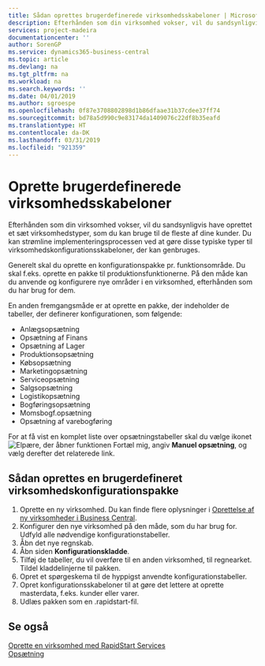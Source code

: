 ```yaml
---
title: Sådan oprettes brugerdefinerede virksomhedsskabeloner | Microsoft Docs
description: Efterhånden som din virksomhed vokser, vil du sandsynligvis have oprettet et sæt virksomhedstyper, som du kan bruge til de fleste af dine kunder. Du kan strømline implementeringsprocessen ved at gøre disse typiske typer til virksomhedskonfigurationsskabeloner, der kan genbruges.
services: project-madeira
documentationcenter: ''
author: SorenGP
ms.service: dynamics365-business-central
ms.topic: article
ms.devlang: na
ms.tgt_pltfrm: na
ms.workload: na
ms.search.keywords: ''
ms.date: 04/01/2019
ms.author: sgroespe
ms.openlocfilehash: 0f87e3708802898d1b86dfaae31b37cdee37ff74
ms.sourcegitcommit: bd78a5d990c9e83174da1409076c22df8b35eafd
ms.translationtype: HT
ms.contentlocale: da-DK
ms.lasthandoff: 03/31/2019
ms.locfileid: "921359"
---
```

# <a name="create-custom-company-configuration-packages"></a>Oprette brugerdefinerede virksomhedsskabeloner
Efterhånden som din virksomhed vokser, vil du sandsynligvis have oprettet et sæt virksomhedstyper, som du kan bruge til de fleste af dine kunder. Du kan strømline implementeringsprocessen ved at gøre disse typiske typer til virksomhedskonfigurationsskabeloner, der kan genbruges.  

Generelt skal du oprette en konfigurationspakke pr. funktionsområde. Du skal f.eks. oprette en pakke til produktionsfunktionerne. På den måde kan du anvende og konfigurere nye områder i en virksomhed, efterhånden som du har brug for dem.  

En anden fremgangsmåde er at oprette en pakke, der indeholder de tabeller, der definerer konfigurationen, som følgende:  

-   Anlægsopsætning  
-   Opsætning af Finans  
-   Opsætning af Lager  
-   Produktionsopsætning  
-   Købsopsætning  
-   Marketingopsætning  
-   Serviceopsætning  
-   Salgsopsætning  
-   Logistikopsætning  
-   Bogføringsopsætning  
-   Momsbogf.opsætning  
-   Opsætning af varebogføring  

For at få vist en komplet liste over opsætningstabeller skal du vælge ikonet ![Elpære, der åbner funktionen Fortæl mig](media/ui-search/search_small.png "Fortæl mig, hvad du vil foretage dig"), angiv **Manuel opsætning**, og vælg derefter det relaterede link.  

## <a name="to-create-a-custom-company-configuration-package"></a>Sådan oprettes en brugerdefineret virksomhedskonfigurationspakke  
1.  Oprette en ny virksomhed. Du kan finde flere oplysninger i [Oprettelse af ny virksomheder i Business Central](about-new-company.md).  
3.  Konfigurer den nye virksomhed på den måde, som du har brug for. Udfyld alle nødvendige konfigurationstabeller.  
4.  Åbn det nye regnskab.
5. Åbn siden **Konfigurationskladde**.  
6.  Tilføj de tabeller, du vil overføre til en anden virksomhed, til regnearket. Tildel kladdelinjerne til pakken.  
7.  Opret et spørgeskema til de hyppigst anvendte konfigurationstabeller.  
8.  Opret konfigurationsskabeloner til at gøre det lettere at oprette masterdata, f.eks. kunder eller varer.  
9.  Udlæs pakken som en .rapidstart-fil.  

## <a name="see-also"></a>Se også  
[Oprette en virksomhed med RapidStart Services](admin-set-up-a-company-with-rapidstart.md)  
[Opsætning](admin-setup-and-administration.md)
